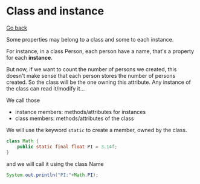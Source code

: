 # Class and instance

[Go back](..)

Some properties may belong to a class and some
to each instance.

For instance, in a class Person, each person have a name, that's
a property for each **instance**.

But now, if we want to count the number of persons we created, this
doesn't make sense that each person stores the number of persons
created. So the class will be the one owning this attribute. Any instance
of the class can read it/modify it... 

We call those
* instance members: methods/attributes for instances
* class members: methods/attributes of the class

We will use the keyword ``static`` to create a member, owned
by the class.

```java
class Math {
    public static final float PI = 3.14f;
}
```

and we will call it using the class Name

```java
System.out.println("PI:"+Math.PI);
```
